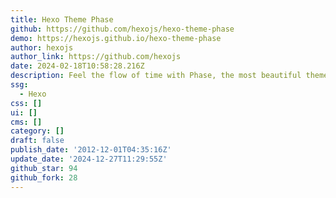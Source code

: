 ```yaml
---
title: Hexo Theme Phase
github: https://github.com/hexojs/hexo-theme-phase
demo: https://hexojs.github.io/hexo-theme-phase
author: hexojs
author_link: https://github.com/hexojs
date: 2024-02-18T10:58:28.216Z
description: Feel the flow of time with Phase, the most beautiful theme for Hexo.
ssg:
  - Hexo
css: []
ui: []
cms: []
category: []
draft: false
publish_date: '2012-12-01T04:35:16Z'
update_date: '2024-12-27T11:29:55Z'
github_star: 94
github_fork: 28
---
```

